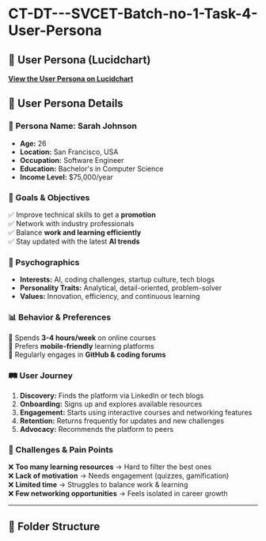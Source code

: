 # CT-DT---SVCET-Batch-no-1-Task-4-User-Persona

## 🔗 User Persona (Lucidchart)  
[**View the User Persona on Lucidchart**](https://lucid.app/lucidchart/590afabe-5261-4932-9e8a-55a4a8d088be/edit?viewport_loc=-1007%2C-1269%2C2282%2C1751%2C0_0&invitationId=inv_017b598b-1c73-4bb3-b968-3bb0f106f97d)  

## 📝 User Persona Details  

### **👤 Persona Name: Sarah Johnson**  
- **Age:** 26  
- **Location:** San Francisco, USA  
- **Occupation:** Software Engineer  
- **Education:** Bachelor's in Computer Science  
- **Income Level:** $75,000/year  

### **🎯 Goals & Objectives**  
✅ Improve technical skills to get a **promotion**  
✅ Network with industry professionals  
✅ Balance **work and learning efficiently**  
✅ Stay updated with the latest **AI trends**  

### **🧠 Psychographics**  
- **Interests:** AI, coding challenges, startup culture, tech blogs  
- **Personality Traits:** Analytical, detail-oriented, problem-solver  
- **Values:** Innovation, efficiency, and continuous learning  

### **📊 Behavior & Preferences**  
📌 Spends **3-4 hours/week** on online courses  
📌 Prefers **mobile-friendly** learning platforms  
📌 Regularly engages in **GitHub & coding forums**  

### **🛤 User Journey**  
1. **Discovery:** Finds the platform via LinkedIn or tech blogs  
2. **Onboarding:** Signs up and explores available resources  
3. **Engagement:** Starts using interactive courses and networking features  
4. **Retention:** Returns frequently for updates and new challenges  
5. **Advocacy:** Recommends the platform to peers  

### **🚧 Challenges & Pain Points**  
❌ **Too many learning resources** → Hard to filter the best ones  
❌ **Lack of motivation** → Needs engagement (quizzes, gamification)  
❌ **Limited time** → Struggles to balance work & learning  
❌ **Few networking opportunities** → Feels isolated in career growth  

---

## 📁 Folder Structure  
